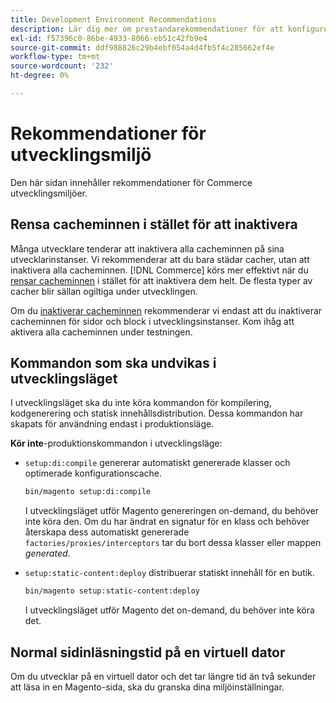 ```yaml
---
title: Development Environment Recommendations
description: Lär dig mer om prestandarekommendationer för att konfigurera din lokala Adobe Commerce-utvecklingsmiljö.
exl-id: f57396c0-86be-4933-8066-eb51c42fb9e4
source-git-commit: ddf988826c29b4ebf054a4d4fb5f4c285662ef4e
workflow-type: tm+mt
source-wordcount: '232'
ht-degree: 0%

---
```


# Rekommendationer för utvecklingsmiljö

Den här sidan innehåller rekommendationer för Commerce utvecklingsmiljöer.

## Rensa cacheminnen i stället för att inaktivera

Många utvecklare tenderar att inaktivera alla cacheminnen på sina utvecklarinstanser. Vi rekommenderar att du bara städar cacher, utan att inaktivera alla cacheminnen. [!DNL Commerce] körs mer effektivt när du [rensar cacheminnen](../configuration/cli/manage-cache.md#clean-and-flush-cache-types) i stället för att inaktivera dem helt. De flesta typer av cacher blir sällan ogiltiga under utvecklingen.

Om du [inaktiverar cacheminnen](../configuration/cli/manage-cache.md#enable-or-disable-cache-types) rekommenderar vi endast att du inaktiverar cacheminnen för sidor och block i utvecklingsinstanser. Kom ihåg att aktivera alla cacheminnen under testningen.

## Kommandon som ska undvikas i utvecklingsläget

I utvecklingsläget ska du inte köra kommandon för kompilering, kodgenerering och statisk innehållsdistribution. Dessa kommandon har skapats för användning endast i produktionsläge.

**Kör inte**-produktionskommandon i utvecklingsläge:

* `setup:di:compile` genererar automatiskt genererade klasser och optimerade konfigurationscache.

  ```bash
  bin/magento setup:di:compile
  ```

  I utvecklingsläget utför Magento genereringen on-demand, du behöver inte köra den. Om du har ändrat en signatur för en klass och behöver återskapa dess automatiskt genererade `factories/proxies/interceptors` tar du bort dessa klasser eller mappen _generated_.

* `setup:static-content:deploy` distribuerar statiskt innehåll för en butik.

  ```bash
  bin/magento setup:static-content:deploy
  ```

  I utvecklingsläget utför Magento det on-demand, du behöver inte köra det.

## Normal sidinläsningstid på en virtuell dator

Om du utvecklar på en virtuell dator och det tar längre tid än två sekunder att läsa in en Magento-sida, ska du granska dina miljöinställningar.
